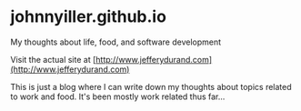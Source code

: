 # johnnyiller.github.io
My thoughts about life, food, and software development

Visit the actual site at [http://www.jefferydurand.com](http://www.jefferydurand.com)

This is just a blog where I can write down my thoughts about topics related to work and food.  It's been mostly work related thus far...
